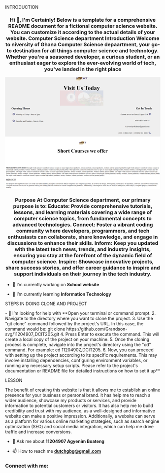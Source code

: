 <P>
    INTRODUCTION
</P>

<h3 align="center">Hi 👋, I'm Certainly! Below is a template for a comprehensive README document for a fictional computer science website. You can customize it according to the actual details of your website. Computer Science department Introduction Welcome to niversity of Ghana Computer Science depaartment, your go-to destination for all things computer science and technology. Whether you're a seasoned developer, a curious student, or an enthusiast eager to explore the ever-evolving world of tech, you've landed in the right place</h3>

![Computer science ](hard.png)
![Contact](project.png)
<h3 align="center">Purpose At Computer Science department, our primary purpose is to: Educate: Provide comprehensive tutorials, lessons, and learning materials covering a wide range of computer science topics, from fundamental concepts to advanced technologies. Connect: Foster a vibrant coding community where developers, programmers, and tech enthusiasts can collaborate, share knowledge, and engage in discussions to enhance their skills. Inform: Keep you updated with the latest tech news, trends, and industry insights, ensuring you stay at the forefront of the dynamic field of computer science. Inspire: Showcase innovative projects, share success stories, and offer career guidance to inspire and support individuals on their journey in the tech industry.</h3>

- 🔭 I’m currently working on **School website**

- 🌱 I’m currently learning **Information Technology**
<P>
  STEPS IN DOING CLONE AND PROJECT
</P>
- 🤝 I’m looking for help with **Open your terminal or command prompt. 
2. Navigate to the directory where you want to clone the project. 
3. Use the "git clone" command followed by the project's URL. In this case, the command would be: git clone https://github.com/Grandson-svg/11204907_DCIT205.git 
4. Press Enter to execute the command. This will create a local copy of the project on your machine. 
5. Once the cloning process is complete, navigate into the project's directory using the "cd" command. For example: cd 11204907_DCIT205. 
6. Now, you can proceed with setting up the project according to its specific requirements. This may involve installing dependencies, configuring environment variables, or running any necessary setup scripts. Please refer to the project's documentation or README file for detailed instructions on how to set it up**
  <P>
  LESSON
  </P>
<p>
The benefit of creating this website is that it allows me to establish an online presence for your business or personal brand. it has help me to reach a wider audience, showcase my products or services, and provide information to potential customers or visitors. It has also help me to build credibility and trust with my audience, as a well-designed and informative website can make a positive impression. Additionally, a website can serve as a platform for various online marketing strategies, such as search engine optimization (SEO) and social media integration, which can help me drive traffic and increase conversions.
</p>

- 💬 Ask me about **11204907 Agyenim Boateng**

- 📫 How to reach me **dutchgbg@gmail.com**

<h3 align="left">Connect with me:</h3>
<p align="left">
</p>
